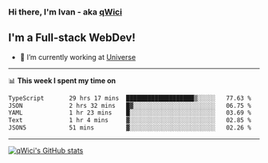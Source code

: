 ### Hi there, I'm Ivan - aka [qWici][website]

## I'm a Full-stack WebDev!
- 🔭 I’m currently working at [Universe][universe]

---

📊 **This week I spent my time on**
<!--START_SECTION:waka-->

```txt
TypeScript       29 hrs 17 mins  ███████████████████▒░░░░░   77.63 %
JSON             2 hrs 32 mins   █▓░░░░░░░░░░░░░░░░░░░░░░░   06.75 %
YAML             1 hr 23 mins    █░░░░░░░░░░░░░░░░░░░░░░░░   03.69 %
Text             1 hr 4 mins     ▓░░░░░░░░░░░░░░░░░░░░░░░░   02.85 %
JSON5            51 mins         ▓░░░░░░░░░░░░░░░░░░░░░░░░   02.26 %
```

<!--END_SECTION:waka-->

---

[![qWici's GitHub stats](https://github-readme-stats.vercel.app/api?username=qWici)](https://github.com/qWici/github-readme-stats)

[website]: https://devkucher.com
[twitter]: https://twitter.com/KucherDev
[linkedin]: https://www.linkedin.com/in/ivankucher
[universe]: https://universeapps.limited
